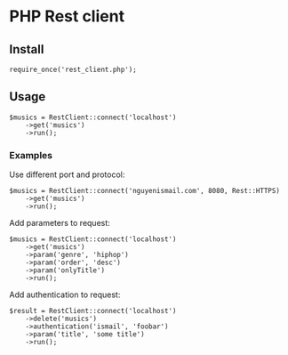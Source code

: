 # PHP Rest client

## Install

```
require_once('rest_client.php');
```

## Usage

```
$musics = RestClient::connect('localhost')
    ->get('musics')
    ->run();
```

### Examples


Use different port and protocol:
```
$musics = RestClient::connect('nguyenismail.com', 8080, Rest::HTTPS)
    ->get('musics')
    ->run();
```

Add parameters to request:
```
$musics = RestClient::connect('localhost')
    ->get('musics')
	->param('genre', 'hiphop')
	->param('order', 'desc')
	->param('onlyTitle')
    ->run();
```

Add authentication to request:
```
$result = RestClient::connect('localhost')
    ->delete('musics')
	->authentication('ismail', 'foobar')
	->param('title', 'some title')
    ->run();
```
